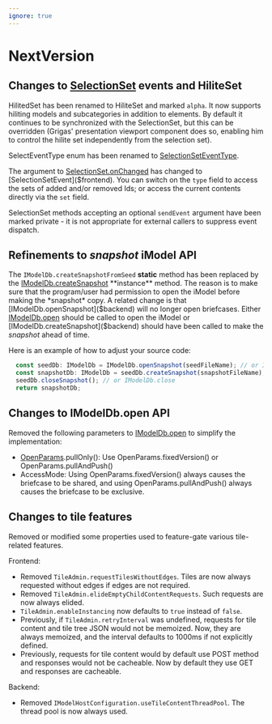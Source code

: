 ```yaml
---
ignore: true
---
```

# NextVersion

## Changes to [SelectionSet]($frontend) events and HiliteSet

HilitedSet has been renamed to HiliteSet and marked `alpha`. It now supports hiliting models and subcategories in addition to elements. By default it continues to be synchronized with the SelectionSet, but this can be overridden (Grigas' presentation viewport component does so, enabling him to control the hilite set independently from the selection set).

SelectEventType enum has been renamed to [SelectionSetEventType]($frontend).

The argument to [SelectionSet.onChanged]($frontend) has changed to [SelectionSetEvent]($frontend). You can switch on the `type` field to access the sets of added and/or removed Ids; or access the current contents directly via the `set` field.

SelectionSet methods accepting an optional `sendEvent` argument have been marked private - it is not appropriate for external callers to suppress event dispatch.

## Refinements to *snapshot* iModel API

The `IModelDb.createSnapshotFromSeed` **static** method has been replaced by the [IModelDb.createSnapshot]($backend) **instance** method.
The reason is to make sure that the program/user had permission to open the iModel before making the *snapshot* copy.
A related change is that [IModelDb.openSnapshot]($backend) will no longer open briefcases.
Either [IModelDb.open]($backend) should be called to open the iModel or [IModelDb.createSnapshot]($backend) should have been called to make the *snapshot* ahead of time.

Here is an example of how to adjust your source code:

```ts
  const seedDb: IModelDb = IModelDb.openSnapshot(seedFileName); // or IModelDb.open
  const snapshotDb: IModelDb = seedDb.createSnapshot(snapshotFileName);
  seedDb.closeSnapshot(); // or IModelDb.close
  return snapshotDb;
```

## Changes to IModelDb.open API

Removed the following parameters to [IModelDb.open]($backend) to simplify the implementation:
* [OpenParams]($backend).pullOnly(): Use OpenParams.fixedVersion() or OpenParams.pullAndPush()
* AccessMode: Using OpenParams.fixedVersion() always causes the briefcase to be shared, and using OpenParams.pullAndPush() always causes the briefcase to be exclusive.

## Changes to tile features

Removed or modified some properties used to feature-gate various tile-related features.

Frontend:
  * Removed `TileAdmin.requestTilesWithoutEdges`. Tiles are now always requested without edges if edges are not required.
  * Removed `TileAdmin.elideEmptyChildContentRequests`. Such requests are now always elided.
  * `TileAdmin.enableInstancing` now defaults to `true` instead of `false`.
  * Previously, if `TileAdmin.retryInterval` was undefined, requests for tile content and tile tree JSON would not be memoized. Now, they are always memoized, and the interval defaults to 1000ms if not explicitly defined.
  * Previously, requests for tile content would by default use POST method and responses would not be cacheable. Now by default they use GET and responses are cacheable.

Backend:
  * Removed `IModelHostConfiguration.useTileContentThreadPool`. The thread pool is now always used.
